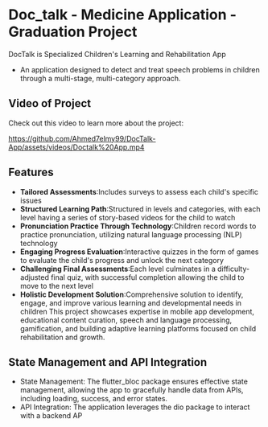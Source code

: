 # Doc_talk - Medicine Application - Graduation Project

DocTalk is Specialized Children's Learning and Rehabilitation App
 - An application designed to detect and treat speech problems in children through a multi-stage, multi-category approach.
## Video of Project

Check out this video to learn more about the project:

https://github.com/Ahmed7elmy99/DocTalk-App/assets/videos/Doctalk%20App.mp4
## Features
- **Tailored Assessments**:Includes surveys to assess each child's specific issues
- **Structured Learning Path**:Structured in levels and categories, with each level having a series of story-based videos for the child to watch
- **Pronunciation Practice Through Technology**:Children record words to practice pronunciation, utilizing natural language processing (NLP) technology
- **Engaging Progress Evaluation**:Interactive quizzes in the form of games to evaluate the child's progress and unlock the next category
- **Challenging Final Assessments**:Each level culminates in a difficulty-adjusted final quiz, with successful completion allowing the child to move to
the next level
- **Holistic Development Solution**:Comprehensive solution to identify, engage, and improve various learning and developmental needs in children
This project showcases expertise in mobile app development, educational content curation, speech and language
processing, gamification, and building adaptive learning platforms focused on child rehabilitation and growth.

## State Management and API Integration
* State Management: The flutter_bloc package ensures effective state management, allowing the app to gracefully handle data from APIs, including loading, success, and error states.
* API Integration: The application leverages the dio package to interact with a backend AP
